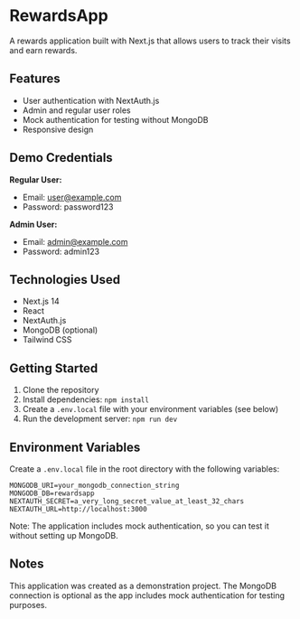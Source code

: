 # RewardsApp

A rewards application built with Next.js that allows users to track their visits and earn rewards.

## Features

- User authentication with NextAuth.js
- Admin and regular user roles
- Mock authentication for testing without MongoDB
- Responsive design

## Demo Credentials

**Regular User:**
- Email: user@example.com
- Password: password123

**Admin User:**
- Email: admin@example.com
- Password: admin123

## Technologies Used

- Next.js 14
- React
- NextAuth.js
- MongoDB (optional)
- Tailwind CSS

## Getting Started

1. Clone the repository
2. Install dependencies: `npm install`
3. Create a `.env.local` file with your environment variables (see below)
4. Run the development server: `npm run dev`

## Environment Variables

Create a `.env.local` file in the root directory with the following variables:

```
MONGODB_URI=your_mongodb_connection_string
MONGODB_DB=rewardsapp
NEXTAUTH_SECRET=a_very_long_secret_value_at_least_32_chars
NEXTAUTH_URL=http://localhost:3000
```

Note: The application includes mock authentication, so you can test it without setting up MongoDB.

## Notes

This application was created as a demonstration project. The MongoDB connection is optional as the app includes mock authentication for testing purposes. 